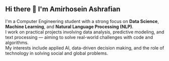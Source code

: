 ## Hi there 👋 I'm Amirhosein Ashrafian

I'm a Computer Engineering student with a strong focus on **Data Science**, **Machine Learning**, and **Natural Language Processing (NLP)**.  
I work on practical projects involving data analysis, predictive modeling, and text processing — aiming to solve real-world challenges with code and algorithms.  
My interests include applied AI, data-driven decision making, and the role of technology in solving social and global problems.
